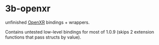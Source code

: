 # 3b-openxr
unfinished [OpenXR](https://www.khronos.org/openxr/) bindings + wrappers.

Contains untested low-level bindings for most of 1.0.9 (skips 2
extension functions that pass structs by value).

